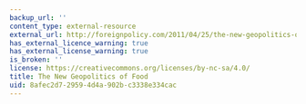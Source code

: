 ```yaml
---
backup_url: ''
content_type: external-resource
external_url: http://foreignpolicy.com/2011/04/25/the-new-geopolitics-of-food/
has_external_licence_warning: true
has_external_license_warning: true
is_broken: ''
license: https://creativecommons.org/licenses/by-nc-sa/4.0/
title: The New Geopolitics of Food
uid: 8afec2d7-2959-4d4a-902b-c3338e334cac
---
```

